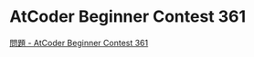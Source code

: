AtCoder Beginner Contest 361
===

[問題 - AtCoder Beginner Contest 361](https://atcoder.jp/contests/abc361/tasks)
